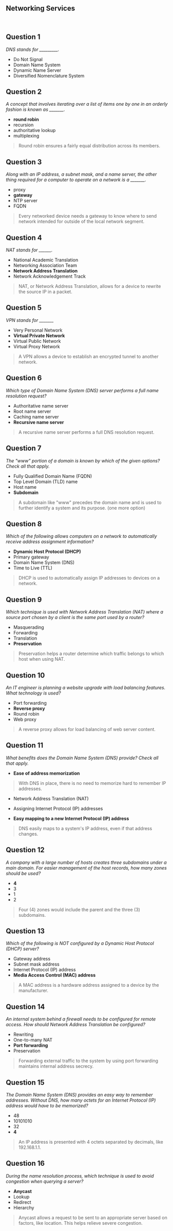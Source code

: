 ## Networking Services


<br>

## Question 1

*DNS stands for _________.*

* Do Not Signal
* Domain Name System
* Dynamic Name Server
* Diversified Nomenclature System

## Question 2

*A concept that involves iterating over a list of items one by one in an orderly fashion is known as _______.*

* **round robin**
* recursion
* authoritative lookup
* multiplexing

> Round robin ensures a fairly equal distribution across its members.

## Question 3

*Along with an IP address, a subnet mask, and a name server, the other thing required for a computer to operate on a network is a _______.*

* proxy
* **gateway**
* NTP server
* FQDN

> Every networked device needs a gateway to know where to send network intended for outside of the local network segment.

## Question 4

*NAT stands for ______.*

* National Academic Translation
* Networking Association Team
* **Network Address Translation**
* Network Acknowledgement Track

> NAT, or Network Address Translation, allows for a device to rewrite the source IP in a packet.

## Question 5

*VPN stands for _______*

* Very Personal Network
* **Virtual Private Network**
* Virtual Public Network
* Virtual Proxy Network

> A VPN allows a device to establish an encrypted tunnel to another network.

## Question 6

*Which type of Domain Name System (DNS) server performs a full name resolution request?*

* Authoritative name server
* Root name server
* Caching name server
* **Recursive name server**

> A recursive name server performs a full DNS resolution request.

## Question 7

*The "www" portion of a domain is known by which of the given options? Check all that apply.*

* Fully Qualified Domain Name (FQDN)
* Top Level Domain (TLD) name
* Host name
* **Subdomain**

> A subdomain like "www" precedes the domain name and is used to further identify a system and its purpose. (one more option)

## Question 8

*Which of the following allows computers on a network to automatically receive address assignment information?*

* **Dynamic Host Protocol (DHCP)**
* Primary gateway
* Domain Name System (DNS)
* Time to Live (TTL)

> DHCP is used to automatically assign IP addresses to devices on a network.

## Question 9

*Which technique is used with Network Address Translation (NAT) where a source port chosen by a client is the same port used by a router?*

* Masquerading
* Forwarding
* Translation
* **Preservation**

> Preservation helps a router determine which traffic belongs to which host when using NAT.

## Question 10

*An IT engineer is planning a website upgrade with load balancing features. What technology is used?*

* Port forwarding
* **Reverse proxy**
* Round robin
* Web proxy

>  A reverse proxy allows for load balancing of web server content.

## Question 11

*What benefits does the Domain Name System (DNS) provide? Check all that apply.*

* **Ease of address memorization**

> With DNS in place, there is no need to memorize hard to remember IP addresses.

* Network Address Translation (NAT)
* Assigning Internet Protocol (IP) addresses

* **Easy mapping to a new Internet Protocol (IP) address**

> DNS easily maps to a system's IP address, even if that address changes.


## Question 12

*A company with a large number of hosts creates three subdomains under a main domain. For easier management of the host records, how many zones should be used?*

* **4**
* 3
* 1
* 2

> Four (4) zones would include the parent and the three (3) subdomains.

## Question 13

*Which of the following is NOT configured by a Dynamic Host Protocol (DHCP) server?*

* Gateway address
* Subnet mask address
* Internet Protocol (IP) address
* **Media Access Control (MAC) address**

> A MAC address is a hardware address assigned to a device by the manufacturer.

## Question 14

*An internal system behind a firewall needs to be configured for remote access. How should Network Address Translation be configured?*

* Rewriting
* One-to-many NAT
* **Port forwarding**
* Preservation

> Forwarding external traffic to the system by using port forwarding maintains internal address secrecy.

## Question 15

*The Domain Name System (DNS) provides an easy way to remember addresses. Without DNS, how many octets for an Internet Protocol (IP) address would have to be memorized?*

* 48
* 10101010
* 32
* **4**

> An IP address is presented with 4 octets separated by decimals, like 192.168.1.1.

## Question 16

*During the name resolution process, which technique is used to avoid congestion when querying a server?*

* **Anycast**
* Lookup
* Redirect
* Hierarchy

>  Anycast allows a request to be sent to an appropriate server based on factors, like location. This helps relieve severe congestion.